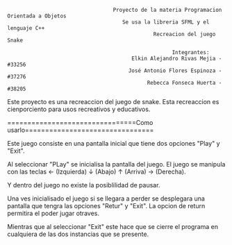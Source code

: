                                       Proyecto de la materia Programacion Orientada a Objetos
                                         Se usa la libreria SFML y el lenguaje C++
                                                   Recreacion del juego Snake 
                                                   
                                                         Integrantes:
                                            Elkin Alejandro Rivas Mejia - #33256
                                           José Antonio Flores Espinoza - #37276
                                                 Rebecca Fonseca Huerta - #38205

Este proyecto es una recreaccion del juego de snake. 
Esta recreaccion es cienporciento para usos recreativos y educativos.

================================Como usarlo================================

Este juego consiste en una pantalla inicial que tiene dos opciones "Play" y "Exit".
 
  Al seleccionar "PLay" se inicialisa la pantalla del juego. 
  El juego se manipula con las teclas
      ← (Izquierda) 
      ↓ (Abajo)
      ↑ (Arriva) 
      → (Derecha).   
      
  Y dentro del juego no existe la posiblilidad de pausar. 

   Una ves inicialisado el juego si se llegara a perder se desplegara una pantalla que tengra las opciones "Retur" y "Exit".
     La opcion de return permitira el poder jugar otraves. 
     
  Mientras que al seleccionar "Exit" este hace que se cierre el programa en cualquiera de las dos instancias que se presente. 
